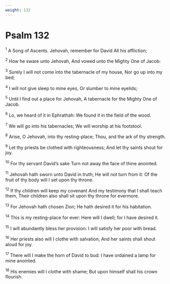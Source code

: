 ```yaml
---
weight: 132
---
```


# Psalm 132

<sup>1</sup> A Song of Ascents. Jehovah, remember for David All his affliction; 

<sup>2</sup> How he sware unto Jehovah, And vowed unto the Mighty One of Jacob: 

<sup>3</sup> Surely I will not come into the tabernacle of my house, Nor go up into my bed; 

<sup>4</sup> I will not give sleep to mine eyes, Or slumber to mine eyelids; 

<sup>5</sup> Until I find out a place for Jehovah, A tabernacle for the Mighty One of Jacob. 

<sup>6</sup> Lo, we heard of it in Ephrathah: We found it in the field of the wood. 

<sup>7</sup> We will go into his tabernacles; We will worship at his footstool. 

<sup>8</sup> Arise, O Jehovah, into thy resting-place; Thou, and the ark of thy strength. 

<sup>9</sup> Let thy priests be clothed with righteousness; And let thy saints shout for joy. 

<sup>10</sup> For thy servant David’s sake Turn not away the face of thine anointed. 

<sup>11</sup> Jehovah hath sworn unto David in truth; He will not turn from it: Of the fruit of thy body will I set upon thy throne. 

<sup>12</sup> If thy children will keep my covenant And my testimony that I shall teach them, Their children also shall sit upon thy throne for evermore. 

<sup>13</sup> For Jehovah hath chosen Zion; He hath desired it for his habitation. 

<sup>14</sup> This is my resting-place for ever: Here will I dwell; for I have desired it. 

<sup>15</sup> I will abundantly bless her provision: I will satisfy her poor with bread. 

<sup>16</sup> Her priests also will I clothe with salvation; And her saints shall shout aloud for joy. 

<sup>17</sup> There will I make the horn of David to bud: I have ordained a lamp for mine anointed. 

<sup>18</sup> His enemies will I clothe with shame; But upon himself shall his crown flourish. 


